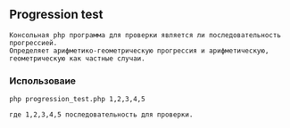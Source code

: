 ## Progression test
	
	Консольная php программа для проверки является ли последовательность прогрессией.
	Определяет арифметико-геометрическую прогрессия и арифметическую, геометрическую как частные случаи.

### Использоваие

	php progression_test.php 1,2,3,4,5

	где 1,2,3,4,5 последовательность для проверки.
	
